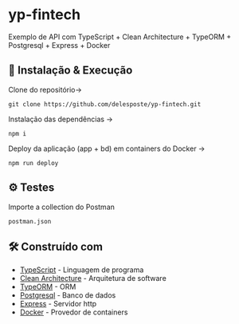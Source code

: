 # yp-fintech
Exemplo de API com TypeScript + Clean Architecture + TypeORM + Postgresql + Express + Docker

## 🔧 Instalação & Execução
Clone do repositório-> 
```
git clone https://github.com/delesposte/yp-fintech.git
```

Instalação das dependências -> 
```
npm i
```

Deploy da aplicação (app + bd) em containers do Docker -> 
```
npm run deploy
```

## ⚙️ Testes 
Importe a collection do Postman
```
postman.json
```

## 🛠️ Construído com
* [TypeScript](https://www.typescriptlang.org/) - Linguagem de programa
* [Clean Architecture](https://blog.cleancoder.com/uncle-bob/2012/08/13/the-clean-architecture.html) - Arquitetura de software
* [TypeORM](https://typeorm.io/#/) - ORM
* [Postgresql](https://www.postgresql.org/) - Banco de dados
* [Express](https://expressjs.com/) - Servidor http
* [Docker](https://www.docker.com/) - Provedor de containers
